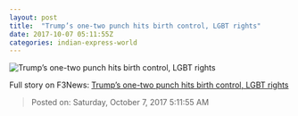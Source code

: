 ```yaml
---
layout: post
title:  "Trump’s one-two punch hits birth control, LGBT rights"
date: 2017-10-07 05:11:55Z
categories: indian-express-world
---
```


![Trump’s one-two punch hits birth control, LGBT rights](http://images.indianexpress.com/2017/10/trump.jpeg?w=759)




Full story on F3News: [Trump’s one-two punch hits birth control, LGBT rights](http://www.f3nws.com/n/gVQejG)

> Posted on: Saturday, October 7, 2017 5:11:55 AM
